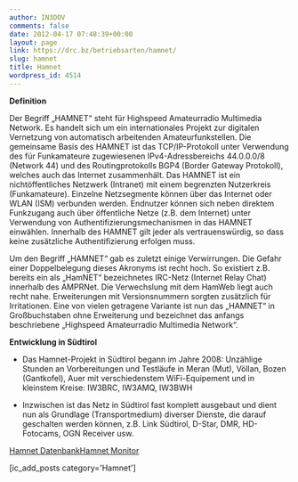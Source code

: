 ```yaml
---
author: IN3DOV
comments: false
date: 2012-04-17 07:48:39+00:00
layout: page
link: https://drc.bz/betriebsarten/hamnet/
slug: hamnet
title: Hamnet
wordpress_id: 4514
---
```


**Definition**

Der Begriff „HAMNET“ steht für Highspeed Amateurradio Multimedia Network. Es handelt sich um ein internationales Projekt zur digitalen Vernetzung von automatisch arbeitenden Amateurfunkstellen. Die gemeinsame Basis des HAMNET ist das TCP/IP-Protokoll unter Verwendung des für Funkamateure zugewiesenen IPv4-Adressbereichs 44.0.0.0/8 (Network 44) und des Routingprotokolls BGP4 (Border Gateway Protokoll), welches auch das Internet zusammenhält. Das HAMNET ist ein nichtöffentliches Netzwerk (Intranet) mit einem begrenzten Nutzerkreis (Funkamateure). Einzelne Netzsegmente können über das Internet oder WLAN (ISM) verbunden werden. Endnutzer können sich neben direktem Funkzugang auch über öffentliche Netze (z.B. dem Internet) unter Verwendung von Authentifizierungsmechanismen in das HAMNET einwählen. Innerhalb des HAMNET gilt jeder als vertrauenswürdig, so dass keine zusätzliche Authentifizierung erfolgen muss.

Um den Begriff „HAMNET“ gab es zuletzt einige Verwirrungen. Die Gefahr einer Doppelbelegung dieses Akronyms ist recht hoch. So existiert z.B. bereits ein als „HamNET“ bezeichnetes IRC-Netz (Internet Relay Chat) innerhalb des AMPRNet. Die Verwechslung mit dem HamWeb liegt auch recht nahe. Erweiterungen mit Versionsnummern sorgten zusätzlich für Irritationen. Eine von vielen getragene Variante ist nun das „HAMNET“ in Großbuchstaben ohne Erweiterung und bezeichnet das anfangs beschriebene „Highspeed Amateurradio Multimedia Network“.

**Entwicklung in Südtirol**



 	
  * Das Hamnet-Projekt in Südtirol begann im Jahre 2008: Unzählige Stunden an Vorbereitungen und Testläufe in Meran (Mut), Völlan, Bozen (Gantkofel), Auer mit verschiedenstem WiFi-Equipement und in kleinstem Kreise: IW3BRC, IW3AMQ, IW3BWH

 	
  * Inzwischen ist das Netz in Südtirol fast komplett ausgebaut und dient nun als Grundlage (Transportmedium) diverser Dienste, die darauf geschalten werden können, z.B. Link Südtirol, D-Star, DMR, HD-Fotocams, OGN Receiver usw.


[Hamnet Datenbank](https://hamnetdb.net/?q=64600)[Hamnet Monitor](http://hammon.drc.bz/)

[ic_add_posts category='Hamnet']
